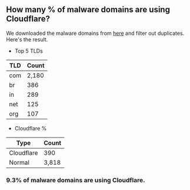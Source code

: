 ## How many % of malware domains are using Cloudflare?


We downloaded the malware domains from [here](https://urlhaus.abuse.ch) and filter out duplicates.
Here's the result.


[//]: # (start replacement)


- Top 5 TLDs

| TLD | Count |
| --- | --- |
| com | 2,180 |
| br | 386 |
| in | 289 |
| net | 125 |
| org | 107 |


- Cloudflare %

| Type | Count |
| --- | --- |
| Cloudflare | 390 |
| Normal | 3,818 |


### 9.3% of malware domains are using Cloudflare.
